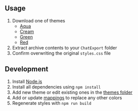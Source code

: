 ## Usage

1. Download one of themes
    - [Aqua](https://download-directory.github.io/?url=https://github.com/VChet/telegram-export-dark/tree/master/styles/aqua)
    - [Cream](https://download-directory.github.io/?url=https://github.com/VChet/telegram-export-dark/tree/master/styles/cream)
    - [Green](https://download-directory.github.io/?url=https://github.com/VChet/telegram-export-dark/tree/master/styles/green)
    - [Red](https://download-directory.github.io/?url=https://github.com/VChet/telegram-export-dark/tree/master/styles/red)
1. Extract archive contents to your `ChatExport` folder
1. Confirm overwriting the original `styles.css` file

## Development

1. Install [Node.js](https://nodejs.org/)
1. Install all dependencies using `npm install`
1. Add new theme or edit existing ones in the [themes folder](./src/themes/)
1. Add or update [mappings](./src/mappings.js) to replace any other colors
1. Regenerate styles with `npm run build`
